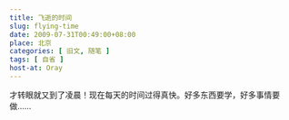 ```yaml
---
title: 飞逝的时间
slug: flying-time
date: 2009-07-31T00:49:00+08:00
place: 北京
categories: [ 旧文, 随笔 ]
tags: [ 自省 ]
host-at: Oray
---
```

才转眼就又到了凌晨！现在每天的时间过得真快。好多东西要学，好多事情要做……
